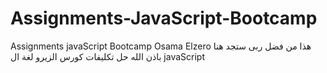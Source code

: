 # Assignments-JavaScript-Bootcamp
Assignments javaScript Bootcamp Osama Elzero 
هذا من فضل ربى 
ستجد هنا باذن الله حل تكليفات كورس الزيرو لغة ال javaScript 
